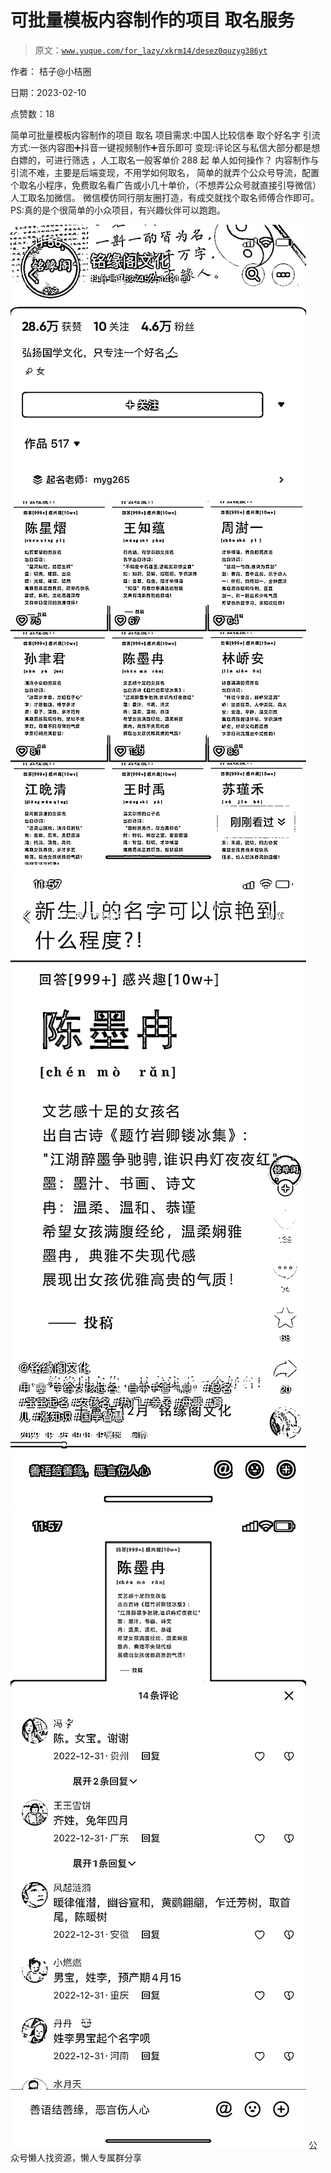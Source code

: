 # 可批量模板内容制作的项目 取名服务

> 原文：[`www.yuque.com/for_lazy/xkrm14/desez0quzyg386yt`](https://www.yuque.com/for_lazy/xkrm14/desez0quzyg386yt)



作者： 桔子@小桔圈



日期：2023-02-10



点赞数：18

<ne-hole id="u1f4a9624" data-lake-id="u1f4a9624">

简单可批量模板内容制作的项目 取名 项目需求:中国人比较信奉 取个好名字 引流方式:一张内容图➕抖音一键视频制作➕音乐即可 变现:评论区与私信大部分都是想白嫖的，可进行筛选 ，人工取名一般客单价 288 起 单人如何操作？ 内容制作与引流不难，主要是后端变现，不用学如何取名， 简单的就弄个公众号导流，配置个取名小程序，免费取名看广告或小几十单价，（不想弄公众号就直接引导微信） 人工取名加微信。 微信模仿同行朋友圈打造，有成交就找个取名师傅合作即可。 PS:真的是个很简单的小众项目，有兴趣伙伴可以跑跑。



![](img/8e2e2cf5598d2106024e51ba0992cc30.png)  <ne-p id="u504c0d61" data-lake-id="u504c0d61">![](img/5f734b75f2daedbcc0b046ae222de9f9.png)  <ne-p id="ua1f11981" data-lake-id="ua1f11981">![](img/edb42ccae077219cac9c4f84404a9213.png)  <ne-hole id="ub1908df9" data-lake-id="ub1908df9"><ne-p id="ud0e5efa6" data-lake-id="ud0e5efa6">公众号懒人找资源，懒人专属群分享

</ne-hole></ne-p></ne-p></ne-p></ne-hole>